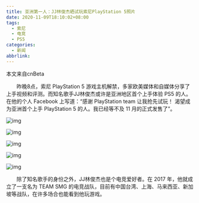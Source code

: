 ```yaml
---
title: 亚洲第一人：JJ林俊杰晒试玩索尼PlayStation 5照片
date: 2020-11-09T18:10:02+08:00
tags:
  - 索尼
  - 电竞
  - PS5
categories:
  - 新闻
abbrlink:
---
```


本文来自cnBeta

　　昨晚8点，索尼 PlayStation 5 游戏主机解禁，多家欧美媒体和自媒体分享了上手视频和评测。而知名歌手JJ林俊杰或许是亚洲地区首个上手体验 PS5 的人。在他的个人 Facebook 上写道：“感谢 PlayStation team 让我抢先试玩！ 渴望成为亚洲首个上手 PlayStation 5 的人。我已经等不及 11 月的正式发售了”。

![img](https://cdn.jsdelivr.net/gh/yakeing/Documentation@main/Hexo/images/e4d5-kcaeqzx7773554.jpg)

![img](https://cdn.jsdelivr.net/gh/yakeing/Documentation@main/Hexo/images/55e1-kcaeqzx7773584.jpg)

![img](https://cdn.jsdelivr.net/gh/yakeing/Documentation@main/Hexo/images/6cae-kcaeqzx7773583.jpg)

![img](https://cdn.jsdelivr.net/gh/yakeing/Documentation@main/Hexo/images/6c3b-kcaeqzx7773631.jpg)

![img](https://cdn.jsdelivr.net/gh/yakeing/Documentation@main/Hexo/images/cf36-kcaeqzx7773633.jpg)

　　除了知名歌手的身份之外，JJ林俊杰也是个电竞爱好者。在 2017 年，他就成立了一支名为 TEAM SMG 的电竞战队，目前有中国台湾、上海、马来西亚、新加坡等战队，在许多场合也能看到他玩游戏。